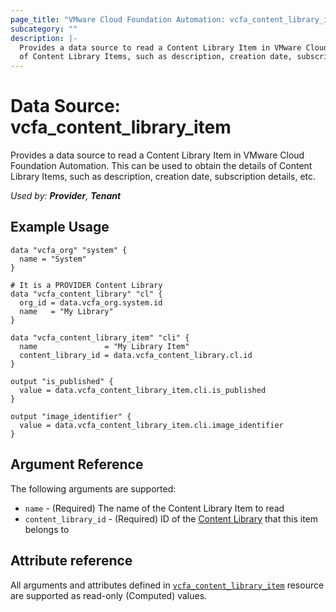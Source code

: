 ```yaml
---
page_title: "VMware Cloud Foundation Automation: vcfa_content_library_item"
subcategory: ""
description: |-
  Provides a data source to read a Content Library Item in VMware Cloud Foundation Automation. This can be used to obtain the details
  of Content Library Items, such as description, creation date, subscription details, etc.
---
```


# Data Source: vcfa_content_library_item

Provides a data source to read a Content Library Item in VMware Cloud Foundation Automation. This can be used to obtain the details
of Content Library Items, such as description, creation date, subscription details, etc.

_Used by: **Provider**, **Tenant**_

## Example Usage

```hcl
data "vcfa_org" "system" {
  name = "System"
}

# It is a PROVIDER Content Library
data "vcfa_content_library" "cl" {
  org_id = data.vcfa_org.system.id
  name   = "My Library"
}

data "vcfa_content_library_item" "cli" {
  name               = "My Library Item"
  content_library_id = data.vcfa_content_library.cl.id
}

output "is_published" {
  value = data.vcfa_content_library_item.cli.is_published
}

output "image_identifier" {
  value = data.vcfa_content_library_item.cli.image_identifier
}
```

## Argument Reference

The following arguments are supported:

- `name` - (Required) The name of the Content Library Item to read
- `content_library_id` - (Required) ID of the [Content Library][vcfa_content_library-ds] that this item belongs to

## Attribute reference

All arguments and attributes defined in [`vcfa_content_library_item`][vcfa_content_library_item] resource are supported
as read-only (Computed) values.

[vcfa_content_library]: /providers/vmware/vcfa/latest/docs/data-sources/content_library
[vcfa_content_library-ds]: /providers/vmware/vcfa/latest/docs/data-sources/content_library
[vcfa_content_library_item]: /providers/vmware/vcfa/latest/docs/resources/content_library_item